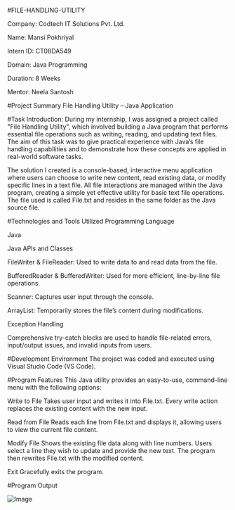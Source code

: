 #FILE-HANDLING-UTILITY

Company: Codtech IT Solutions Pvt. Ltd.

Name: Mansi Pokhriyal

Intern ID: CT08DA549

Domain: Java Programming

Duration: 8 Weeks

Mentor: Neela Santosh

#Project Summary
File Handling Utility – Java Application

#Task Introduction:
During my internship, I was assigned a project called "File Handling Utility", which involved building a Java program that performs essential file operations such as writing, reading, and updating text files. The aim of this task was to give practical experience with Java’s file handling capabilities and to demonstrate how these concepts are applied in real-world software tasks.

The solution I created is a console-based, interactive menu application where users can choose to write new content, read existing data, or modify specific lines in a text file. All file interactions are managed within the Java program, creating a simple yet effective utility for basic text file operations. The file used is called File.txt and resides in the same folder as the Java source file.

#Technologies and Tools Utilized
Programming Language

Java

Java APIs and Classes

FileWriter & FileReader: Used to write data to and read data from the file.

BufferedReader & BufferedWriter: Used for more efficient, line-by-line file operations.

Scanner: Captures user input through the console.

ArrayList: Temporarily stores the file’s content during modifications.

Exception Handling

Comprehensive try-catch blocks are used to handle file-related errors, input/output issues, and invalid inputs from users.

#Development Environment
The project was coded and executed using Visual Studio Code (VS Code).

#Program Features
This Java utility provides an easy-to-use, command-line menu with the following options:

Write to File
Takes user input and writes it into File.txt.
Every write action replaces the existing content with the new input.

Read from File
Reads each line from File.txt and displays it, allowing users to view the current file content.

Modify File
Shows the existing file data along with line numbers.
Users select a line they wish to update and provide the new text.
The program then rewrites File.txt with the modified content.

Exit
Gracefully exits the program.

#Program Output

![Image](https://github.com/user-attachments/assets/be613d74-9105-4938-ac57-8c497aaf5380)
